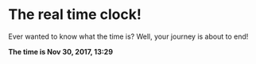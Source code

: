 # The real time clock!

Ever wanted to know what the time is? Well, your journey is about to end!

**The time is Nov 30, 2017, 13:29**